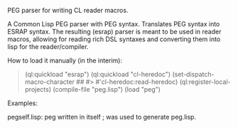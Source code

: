PEG parser for writing CL reader macros.

A Common Lisp PEG parser with PEG syntax.  Translates PEG syntax into ESRAP syntax.  The resulting (esrap) parser is meant to be used in reader macros, allowing for reading rich DSL syntaxes and converting them into lisp for the reader/compiler.

How to load it manually (in the interim):

>  (ql:quickload "esrap")
>  (ql:quickload "cl-heredoc")
>  (set-dispatch-macro-character #\# #\> #'cl-heredoc:read-heredoc)
>  (ql:register-local-projects)
>  (compile-file "peg.lisp")
>  (load "peg")

Examples:

pegself.lisp: peg written in itself ; was used to generate peg.lisp.


